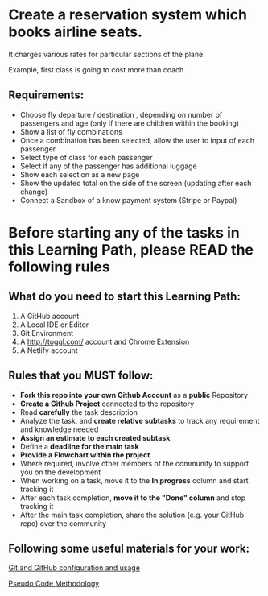Create a reservation system which books airline seats. 
===============================

It charges various rates for particular sections of the plane. 

Example, first class is going to cost more than coach.

Requirements:
----------------
- Choose fly departure / destination , depending on number of passengers and age (only if there are children within the booking)
- Show a list of fly combinations
- Once a combination has been selected, allow the user to input of each passenger
- Select type of class for each passenger
- Select if any of the passenger has additional luggage
- Show each selection as a new page
- Show the updated total on the side of the screen (updating after each change)
- Connect a Sandbox of a know payment system (Stripe or Paypal)

Before starting any of the tasks in this Learning Path, please READ the following rules
===============================

What do you need to start this Learning Path:
----------------
1. A GitHub account
3. A Local IDE or Editor
5. Git Environment
6. A http://toggl.com/ account and Chrome Extension
7. A Netlify account

Rules that you MUST follow:
----------------
- **Fork this repo into your own Github Account** as a **public** Repository
- **Create a Github Project** connected to the repository
- Read **carefully** the task description
- Analyze the task, and **create relative subtasks** to track any requirement and knowledge needed
- **Assign an estimate to each created subtask**
- Define a **deadline for the main task**
- **Provide a Flowchart within the project**
- Where required, involve other members of the community to support you on the development
- When working on a task, move it to the **In progress** column and start tracking it
- After each task completion, **move it to the "Done" column** and stop tracking it
- After the main task completion, share the solution (e.g. your GitHub repo) over the community

Following some useful materials for your work:
----------------

[Git and GitHub configuration and usage](https://www.loom.com/share/6b86aa3bc0aa4f2d88a315bc9d3209c4)

[Pseudo Code Methodology](https://wtmatter.com/pseudocode/)


